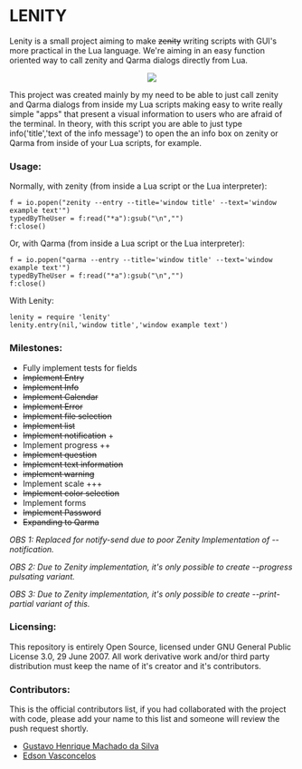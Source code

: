 # LENITY
Lenity is a small project aiming to make ~~zenity~~ writing scripts with GUI's more practical in the Lua language. We're aiming in an easy function oriented way to call zenity and Qarma dialogs directly from Lua.

<p align="center">
  <img src="https://i.imgur.com/jbMgrG1.gif">
</p>

This project was created mainly by my need to be able to just call zenity and Qarma dialogs from inside my Lua scripts making easy to write really simple "apps" that present a visual information to users who are afraid of the terminal. In theory, with this script you are able to just type info('title','text of the info message') to open the an info box on zenity or Qarma from inside of your Lua scripts, for example.

### Usage:
Normally, with zenity (from inside a Lua script or the Lua interpreter):
```
f = io.popen("zenity --entry --title='window title' --text='window example text'")
typedByTheUser = f:read("*a"):gsub("\n","")
f:close()
```

Or, with Qarma (from inside a Lua script or the Lua interpreter):
```
f = io.popen("qarma --entry --title='window title' --text='window example text'")
typedByTheUser = f:read("*a"):gsub("\n","")
f:close()
```


With Lenity:
```
lenity = require 'lenity'
lenity.entry(nil,'window title','window example text')
```

### Milestones:
 * Fully implement tests for fields
 * ~~Implement Entry~~
 * ~~Implement Info~~
 * ~~Implement Calendar~~
 * ~~Implement Error~~
 * ~~Implement file selection~~
 * ~~Implement list~~
 * ~~Implement notification~~ +
 * Implement progress ++
 * ~~Implement question~~
 * ~~Implement text information~~
 * ~~implement warning~~
 * Implement scale +++
 * ~~Implement color selection~~
 * Implement forms
 * ~~Implement Password~~
 * ~~Expanding to Qarma~~


<i> OBS 1: Replaced for notify-send due to poor Zenity Implementation of --notification. </i>

<i> OBS 2: Due to Zenity implementation, it's only possible to create --progress pulsating variant. </i>

<i> OBS 3: Due to Zenity implementation, it's only possible to create --print-partial variant of this. </i>


### Licensing:
This repository is entirely Open Source, licensed under GNU General Public License 3.0, 29 June 2007.
All work derivative work and/or third party distribution must keep the name of it's creator and it's contributors.

### Contributors:
This is the official contributors list, if you had collaborated with the project with code, please add your name to this list and someone will review the push request shortly.
 * [Gustavo Henrique Machado da Silva](https://gitlab.com/gustavohmsilva)   
 * [Edson Vasconcelos](https://gitlab.com/edsondsv)
